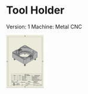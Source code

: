 # Tool Holder
Version: 1
Machine: Metal CNC

<img src="https://raw.githubusercontent.com/FabLab-Halmstad/WEDU/refs/heads/main/_Img/TH1.jpg" width=20% />
